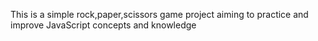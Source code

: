 This is a simple rock,paper,scissors game project aiming to practice and improve JavaScript concepts and knowledge
